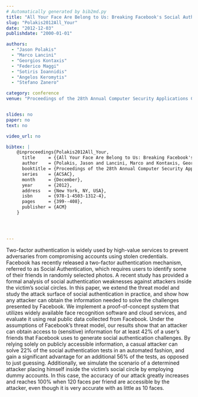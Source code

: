 ```yaml
---
# Automatically generated by bib2md.py
title: "All Your Face Are Belong to Us: Breaking Facebook's Social Authentication"
slug: "Polakis2012All_Your"
date: "2012-12-03"
publishdate: "2000-01-01"

authors:
  - "Jason Polakis"
  - "Marco Lancini"
  - "Georgios Kontaxis"
  - "Federico Maggi"
  - "Sotiris Ioannidis"
  - "Angelos Keromytis"
  - "Stefano Zanero"

category: conference
venue: "Proceedings of the 28th Annual Computer Security Applications Conference (ACSAC)"


slides: no
paper: no
text: no

video_url: no

bibtex: |
    @inproceedings{Polakis2012All_Your,
      title     = {{All Your Face Are Belong to Us: Breaking Facebook's Social Authentication}},
      author    = {Polakis, Jason and Lancini, Marco and Kontaxis, Georgios and Maggi, Federico and Ioannidis, Sotiris and Keromytis, Angelos and Zanero, Stefano},
      booktitle = {Proceedings of the 28th Annual Computer Security Applications Conference},
      series    = {ACSAC},
      month     = {December},
      year      = {2012},
      address   = {New York, NY, USA},
      isbn      = {978-1-4503-1312-4},
      pages     = {399--408},
      publisher = {ACM}
    }




---
```


Two-factor authentication is widely used by high-value services to prevent adversaries from compromising accounts using stolen credentials. Facebook has recently released a two-factor authentication mechanism, referred to as Social Authentication, which requires users to identify some of their friends in randomly selected photos. A recent study has provided a formal analysis of social authentication weaknesses against attackers inside the victim’s social circles. In this paper, we extend the threat model and study the attack surface of social authentication in practice, and show how any attacker can obtain the information needed to solve the challenges presented by Facebook. We implement a proof-of-concept system that utilizes widely available face recognition software and cloud services, and evaluate it using real public data collected from Facebook. Under the assumptions of Facebook’s threat model, our results show that an attacker can obtain access to (sensitive) information for at least 42% of a user’s friends that Facebook uses to generate social authentication challenges. By relying solely on publicly accessible information, a casual attacker can solve 22% of the social authentication tests in an automated fashion, and gain a significant advantage for an additional 56% of the tests, as opposed to just guessing. Additionally, we simulate the scenario of a determined attacker placing himself inside the victim’s social circle by employing dummy accounts. In this case, the accuracy of our attack greatly increases and reaches 100% when 120 faces per friend are accessible by the attacker, even though it is very accurate with as little as 10 faces.